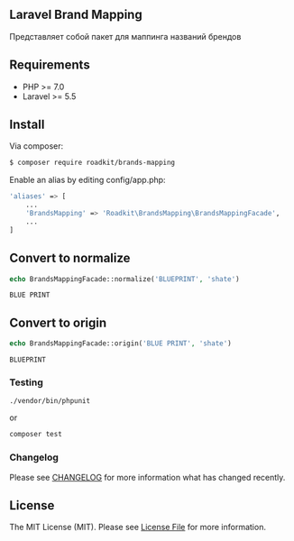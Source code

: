 ## Laravel Brand Mapping
Представляет собой пакет для маппинга названий брендов

## Requirements
* PHP >= 7.0
* Laravel >= 5.5

## Install

Via composer:

```bash
$ composer require roadkit/brands-mapping
```
Enable an alias by editing config/app.php:
```bash
'aliases' => [
    ...
    'BrandsMapping' => 'Roadkit\BrandsMapping\BrandsMappingFacade',
    ...
]
```

## Convert to normalize

```php
echo BrandsMappingFacade::normalize('BLUEPRINT', 'shate')
```
```
BLUE PRINT
```

## Convert to origin

```php
echo BrandsMappingFacade::origin('BLUE PRINT', 'shate')
```
```
BLUEPRINT
```

### Testing

```
./vendor/bin/phpunit
```
or
``` bash
composer test 
```

### Changelog

Please see [CHANGELOG](CHANGELOG.md) for more information what has changed recently.

## License

The MIT License (MIT). Please see [License File](LICENSE.md) for more information.